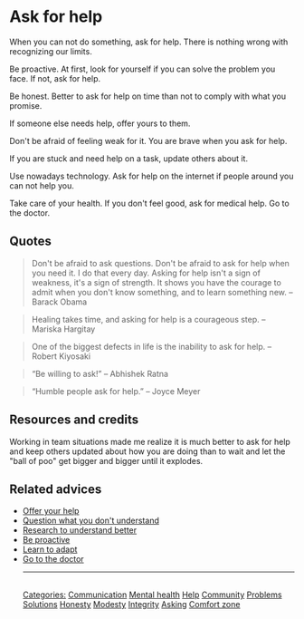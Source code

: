 # Ask for help

When you can not do something, ask for help. There is nothing wrong with recognizing our limits.

Be proactive. At first, look for yourself if you can solve the problem you face. If not, ask for help.

Be honest. Better to ask for help on time than not to comply with what you promise.

If someone else needs help, offer yours to them.

Don't be afraid of feeling weak for it. You are brave when you ask for help.

If you are stuck and need help on a task, update others about it.

Use nowadays technology. Ask for help on the internet if people around you can not help you.

Take care of your health. If you don't feel good, ask for medical help. Go to the doctor.

## Quotes

> Don't be afraid to ask questions. Don't be afraid to ask for help when you need it. I do that every day. Asking for help isn't a sign of weakness, it's a sign of strength. It shows you have the courage to admit when you don't know something, and to learn something new. – Barack Obama

> Healing takes time, and asking for help is a courageous step. – Mariska Hargitay

> One of the biggest defects in life is the inability to ask for help. – Robert Kiyosaki

> “Be willing to ask!” – Abhishek Ratna

> “Humble people ask for help.” – Joyce Meyer

## Resources and credits

Working in team situations made me realize it is much better to ask for help and keep others updated about how you are doing than to wait and let the "ball of poo" get bigger and bigger until it explodes.

## Related advices

- [Offer your help](../Offer%20your%20help/index.md)
- [Question what you don't understand](../Question%20what%20you%20don't%20understand/index.md)
- [Research to understand better](../Research%20to%20understand%20better/index.md)
- [Be proactive](../Be%20proactive/index.md)
- [Learn to adapt](../Learn%20to%20adapt/index.md)
- [Go to the doctor](../Go%20to%20the%20doctor/index.md)<hr/><br/>[Categories:](../Categories/index.md) [Communication](../Categories/Communication.md) [Mental health](../Categories/Mental%20health.md) [Help](../Categories/Help.md) [Community](../Categories/Community.md) [Problems](../Categories/Problems.md) [Solutions](../Categories/Solutions.md) [Honesty](../Categories/Honesty.md) [Modesty](../Categories/Modesty.md) [Integrity](../Categories/Integrity.md) [Asking](../Categories/Asking.md) [Comfort zone](../Categories/Comfort%20zone.md)